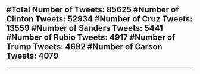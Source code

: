 #Total Number of Tweets: 85625 
#Number of Clinton Tweets: 52934
#Number of Cruz Tweets: 13559
#Number of Sanders Tweets: 5441
#Number of Rubio Tweets: 4917
#Number of Trump Tweets: 4692
#Number of Carson Tweets: 4079
---
---
